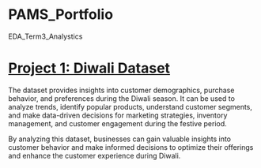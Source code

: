 # PAMS_Portfolio
EDA_Term3_Analystics
# [Project 1: Diwali Dataset](https://prashantsundge.github.io/PAMS_Portfolio/)

The dataset provides insights into customer demographics, purchase behavior, and preferences during the Diwali season. It can be used to analyze trends, identify popular products, understand customer segments, and make data-driven decisions for marketing strategies, inventory management, and customer engagement during the festive period.

By analyzing this dataset, businesses can gain valuable insights into customer behavior and make informed decisions to optimize their offerings and enhance the customer experience during Diwali.
